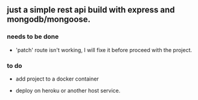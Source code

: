 ## just a simple rest api build with express and mongodb/mongoose. 

### needs to be done

* 'patch' route isn't working, I will fixe it before proceed with the project.

### to do

* add project to a docker container

* deploy on heroku or another host service.
 